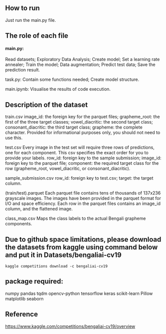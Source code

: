 ## How to run
Just run the main.py file.

## The role of each file
#### main.py: 
Read datasets; 
Exploratory Data Analysis;
Create model;
Set a learning rate annealer;
Train the model;
Data augmentation;
Predict test data;
Save the prediction result.

task.py: 
Contain some functions needed;
Create model structure.

main.ipynb:
 Visualise the results of code execution.

## Description of the dataset
train.csv
image_id: the foreign key for the parquet files;
grapheme_root: the first of the three target classes;
vowel_diacritic: the second target class;
consonant_diacritic: the third target class;
grapheme: the complete character. Provided for informational purposes only, you should not need to use this.

test.csv
Every image in the test set will require three rows of predictions, one for each component. This csv specifies the exact order for you to provide your labels.
row_id: foreign key to the sample submission;
image_id: foreign key to the parquet file;
component: the required target class for the row (grapheme_root, vowel_diacritic, or consonant_diacritic).

sample_submission.csv
row_id: foreign key to test.csv;
target: the target column.

(train/test).parquet
Each parquet file contains tens of thousands of 137x236 grayscale images. The images have been provided in the parquet format for I/O and space efficiency. Each row in the parquet files contains an image_id column, and the flattened image.

class_map.csv
Maps the class labels to the actual Bengali grapheme components.

## Due to github space limitations, please download the datasets from kaggle using command below and put it in Datasets/bengaliai-cv19
```kaggle competitions download -c bengaliai-cv19```

## package required:
numpy
pandas
tqdm
opencv-python
tensorflow
keras
scikit-learn
Pillow
matplotlib
seaborn
## Reference
https://www.kaggle.com/competitions/bengaliai-cv19/overview
